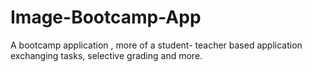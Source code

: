 # Image-Bootcamp-App
A bootcamp application , more of a student- teacher based application exchanging tasks, selective grading and more.
